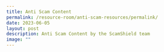 ```yaml
---
title: Anti Scam Content
permalink: /resource-room/anti-scam-resources/permalink/
date: 2023-06-05
layout: post
description: Anti Scam Content by the ScamShield team
image: ""
---
```

